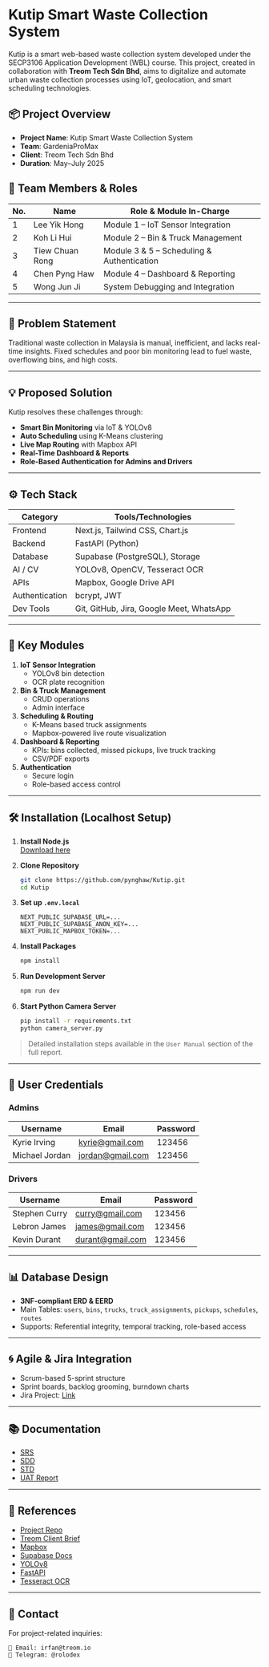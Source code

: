 # Kutip Smart Waste Collection System

Kutip is a smart web-based waste collection system developed under the SECP3106 Application Development (WBL) course. This project, created in collaboration with **Treom Tech Sdn Bhd**, aims to digitalize and automate urban waste collection processes using IoT, geolocation, and smart scheduling technologies.

## 📦 Project Overview

- **Project Name**: Kutip Smart Waste Collection System
- **Team**: GardeniaProMax
- **Client**: Treom Tech Sdn Bhd
- **Duration**: May–July 2025

## 👥 Team Members & Roles

| No. | Name                   | Role & Module In-Charge                        |  
|-----|------------------|------------------------------------------------|
| 1   | Lee Yik Hong          | Module 1 – IoT Sensor Integration              |           
| 2   | Koh Li Hui            | Module 2 – Bin & Truck Management              |           
| 3   | Tiew Chuan Rong       | Module 3 & 5 – Scheduling & Authentication     |           
| 4   | Chen Pyng Haw         | Module 4 – Dashboard & Reporting               |           
| 5   | Wong Jun Ji           | System Debugging and Integration               |           

---

## 🧠 Problem Statement

Traditional waste collection in Malaysia is manual, inefficient, and lacks real-time insights. Fixed schedules and poor bin monitoring lead to fuel waste, overflowing bins, and high costs.

---

## 💡 Proposed Solution

Kutip resolves these challenges through:

- **Smart Bin Monitoring** via IoT & YOLOv8
- **Auto Scheduling** using K-Means clustering
- **Live Map Routing** with Mapbox API
- **Real-Time Dashboard & Reports**
- **Role-Based Authentication for Admins and Drivers**

---

## ⚙️ Tech Stack

| Category             | Tools/Technologies                                   |
|----------------------|------------------------------------------------------|
| Frontend             | Next.js, Tailwind CSS, Chart.js                      |
| Backend              | FastAPI (Python)                                     |
| Database             | Supabase (PostgreSQL), Storage                       |
| AI / CV              | YOLOv8, OpenCV, Tesseract OCR                        |
| APIs                 | Mapbox, Google Drive API                             |
| Authentication       | bcrypt, JWT                                          |
| Dev Tools            | Git, GitHub, Jira, Google Meet, WhatsApp            |

---

## 🧩 Key Modules

1. **IoT Sensor Integration**
   - YOLOv8 bin detection
   - OCR plate recognition
2. **Bin & Truck Management**
   - CRUD operations
   - Admin interface
3. **Scheduling & Routing**
   - K-Means based truck assignments
   - Mapbox-powered live route visualization
4. **Dashboard & Reporting**
   - KPIs: bins collected, missed pickups, live truck tracking
   - CSV/PDF exports
5. **Authentication**
   - Secure login
   - Role-based access control

---

## 🛠️ Installation (Localhost Setup)

1. **Install Node.js**  
   [Download here](https://nodejs.org/en)

2. **Clone Repository**
   ```bash
   git clone https://github.com/pynghaw/Kutip.git
   cd Kutip
   ```

3. **Set up `.env.local`**
   ```env
   NEXT_PUBLIC_SUPABASE_URL=...
   NEXT_PUBLIC_SUPABASE_ANON_KEY=...
   NEXT_PUBLIC_MAPBOX_TOKEN=...
   ```

4. **Install Packages**
   ```bash
   npm install
   ```

5. **Run Development Server**
   ```bash
   npm run dev
   ```

6. **Start Python Camera Server**
   ```bash
   pip install -r requirements.txt
   python camera_server.py
   ```

> Detailed installation steps available in the `User Manual` section of the full report.

---

## 🔐 User Credentials

### Admins
| Username       | Email             | Password |
|----------------|------------------|----------|
| Kyrie Irving   | kyrie@gmail.com  | 123456   |
| Michael Jordan | jordan@gmail.com | 123456   |

### Drivers
| Username       | Email             | Password |
|----------------|------------------|----------|
| Stephen Curry  | curry@gmail.com  | 123456   |
| Lebron James   | james@gmail.com  | 123456   |
| Kevin Durant   | durant@gmail.com | 123456   |

---

## 📊 Database Design

- **3NF-compliant ERD & EERD**
- Main Tables: `users`, `bins`, `trucks`, `truck_assignments`, `pickups`, `schedules`, `routes`
- Supports: Referential integrity, temporal tracking, role-based access

---

## 🌀 Agile & Jira Integration

- Scrum-based 5-sprint structure
- Sprint boards, backlog grooming, burndown charts
- Jira Project: [Link](https://pynghaw5.atlassian.net/jira/software/projects/SCRUM/summary)

---

## 📚 Documentation

- [SRS](https://docs.google.com/document/d/1pYm4IiyYmEs9h3uiuyQk6myMAneMsDlV/edit)
- [SDD](https://docs.google.com/document/d/12NmVvAw1J4rnXalhAYBqugvxFI2qkiR-1nwU6oYeYbU/edit)
- [STD](https://docs.google.com/document/d/1cC96Thgde6dp78PrVUUVVmaru8QSCgPS/edit)
- [UAT Report](https://docs.google.com/document/d/1U4i-j68sCVgHeW7Yre_Epdwo8z2HWc22-EdJQG3TIoE/edit)

---

## 📎 References

- [Project Repo](https://github.com/pynghaw/Kutip)
- [Treom Client Brief](mailto:irfan@treom.io)
- [Mapbox](https://docs.mapbox.com/)
- [Supabase Docs](https://supabase.com/docs)
- [YOLOv8](https://docs.ultralytics.com/)
- [FastAPI](https://fastapi.tiangolo.com/)
- [Tesseract OCR](https://github.com/tesseract-ocr/tesseract)

---

## 📩 Contact

For project-related inquiries:
```
📧 Email: irfan@treom.io  
📱 Telegram: @rolodex
```
